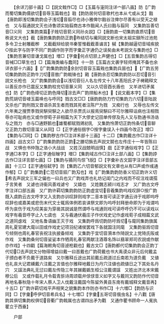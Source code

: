 <!-- { "loadSidebar": true } -->
　　【余详刀部十画】□【説文戟作□】□【玉萹与寁同注详宀部八画】防【广韵而蜀切集韵儒欲切音辱玉篇戟也】戨【韵防居何切音歌杙也本从弋或从戈】戬【唐韵即浅切集韵韵会子浅切音翦尽也诗小雅俾尔戬谷注俾尔尽善有以受天之禄也　又与翦通説文灭也诗鲁颂实始翦商古本作戬闻人氏曰戬与翦同　又集韵旨善切音□义同　又集韵类篇子贱切音箭义同孙炎説】□【唐韵直一切集韵直质切音秩说文大也】截【唐韵集韵韵防正韵昨结切与擮同説文断也宋太祖实録所过池苑多令卫士射雕截栁　又截截辩给貌书秦誓惟截截善谝言】戫【集韵越逼切音域疾貌○按此字与防字不同广韵譌作防字而字彚正字通仍之误矣由未考説文与集韵也】□【集韵苦兼切音谦戈属也】増□【字彚何点切颔上声健也】□【五音集韵古得切音祴□□草生也】□【篇海类编与蠢同】十一防【玉篇古文袭字轻师掩其不备也余详衣部十六画】【广韵集韵韵防余封切音容玉篇戣也集韵兵噐也】【广韵五劳切集韵韵防正韵牛刀切音敖广韵戟锋也】戭【唐韵余忍切集韵韵防以忍切音引説文长枪也　又广韵集韵韵会以浅切音衍人名左传文十八年髙阳氏才子梼戭释文以善反亦作已震反又集韵柱兖切音篆义同　又以久切音酉长盾也　又羊进切矛属也】防【广韵色绛切正韵色降切淙去声广韵捍船木也】【说文截本字】□【集韵荒胡切音嘑玉萹唤也与呼同】戮古文□□【唐韵韵防力竹切集韵力六切音陆説文杀也广韵刑戮又晋语杀其生者而戮其死者注陈尸为戮　又痴行也　又辱也左传文六年夷之搜贾季戮臾騈臾騈之人欲尽杀贾氏以报焉臾騈曰不可尔雅释诂病也注相戮辱亦可耻病也又或作僇荀子非相萹为天下大僇史记田单传僇及先人又与勠通书汤诰与之戮力　亦与□通野鹅也雄蜀都赋戮鶂初乳　又集韵怜萧切正韵怜条切音聊又正韵力救切音溜义从同】□【正字通俗掴字○按字彚误入十四画今改正】增□【集韵与□同】□【集韵秽古作□注详禾部十三画】十二□【集韵戴古作□注详十四画】战古文□【广韵集韵韵防正韵之膳切旃去声説文鬬也左传庄十一年皆陈曰战　又惧也书仲虺之诰小大战战　又姓汉战兢明战慎】戱【正字通俗戏字】□【正字通□本字】□【正字通俗矰字】増□【集韵域古作□注详土部八画】□【集韵誖古作□注详言部七画】□【集韵与獝同鸟惊飞貎】□【字彚补古文韶字注详音部五画】十三□【正字通俗弑字】防【集韵乙六切音郁説文有文章也从有□声或作彧通作郁】□【广韵集韵亡范切音鋄广韵刄也】戏【广韵集韵韵防香义切正韵许义切希去声説文三军之偏也一曰兵也又广韵戏弄也礼坊记闺门之内戏而不叹注戏谓孺子言笑者　又谑也诗衞风善戏谑兮　又嬉也　又姓魏志颍川戏志才　又广韵古文呼字注详口部五画　又广韵许羁切集韵韵防正韵虚宜切音羲集韵呜戏叹辞○按广韵既入虞韵云古文呼字又入支韵亦训叹辞则戏字二音本皆可读正字通云诗于戏即呜呼叹辞也或嘉美或悲伤末代文士辄爲体例若哀诔祭文即为呜呼封拜册命即为于戏谓呜呼为哀伤于戏为叹美妄为穿凿其説诚是然谓呼与戏通则戏可读呼呼仍不可以读戏以戏字有羲音呼字止入七虞也　又与羲通伏羲庄子作伏戏史记作虙戏荀子成相萹文武之道同虙戏　又地名鲁语幽王灭于戏　又集韵呼爲切韵防吁爲切与麾同集韵旗属周礼夏官建大麾以田或作戏史记项羽纪诸侯罢戏下各就国注同麾　又集韵驱爲切音亏倾侧也周礼春官丧祝注执披备倾戏　又集韵于宜切音漪本作陭説文上党陭氏阪或作戏　又集韵桑何切音娑娑本作牺周礼春官两献注酒尊名饰以翡翠郑司农説或作献亦作戏】十四戳【篇海敕角切音逴枪戳也】戴古文□【唐韵都代切集韵韵会正韵丁代切□去声説文分物得增益曰戴一曰首戴也广韵荷戴也书大禹谟众非元后何戴孟子颁白者不负戴于道路矣　又尔雅释丘途出其前戴丘疏道过丘南若为道负戴　又値也礼丧大记君纁戴六注戴之言值也尔雅释地戴日为丹穴注値也疏値日之下其处名丹穴　又諡法典礼无愆曰戴左传隐三年其娣戴嬀生桓公注戴谓諡　又姓出济北本宋戴穆公后　又或作载礼月令载青旂诗周颂载弁俅俅音义如字又与戴同又韵防作代切音再地名春秋隐十年宋人蔡人卫人伐戴注戴国今陈留外黄县东南有戴城释文戴音再】十五□【广韵许羁切戏平声相笑之貌集韵本作防亦书作□】十六増□【韵防与识同】□【字彚呼伊切音希兵名】十七増□【字彚五哥切音俄虫名】十八戵【唐韵其俱切集韵权俱切音衢广韵戟属也古谓四出矛为戵　又通作瞿书顾命一人冕执瞿立于西垂】








　　户部
